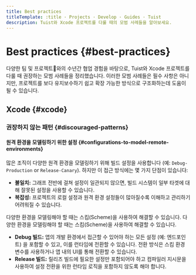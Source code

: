 ```yaml
---
title: Best practices
titleTemplate: :title · Projects · Develop · Guides · Tuist
description: Tuist와 Xcode 프로젝트를 다룰 때의 모범 사례들을 알아보세요.
---
```


# Best practices {#best-practices}

다양한 팀 및 프로젝트와의 수년간 협업 경험을 바탕으로, Tuist와 Xcode 프로젝트를 다룰 때 권장하는 모범 사례들을 정리했습니다. 이러한 모범 사례들은 필수 사항은 아니지만, 프로젝트를 보다 유지보수하기 쉽고 확장 가능한 방식으로 구조화하는데 도움이 될 수 있습니다.

## Xcode {#xcode}

### 권장하지 않는 패턴 {#discouraged-patterns}

#### 원격 환경을 모델링하기 위한 설정 {#configurations-to-model-remote-environments}

많은 조직이 다양한 원격 환경을 모델링하기 위해 빌드 설정을 사용합니다 (예: `Debug-Production` or `Release-Canary`). 하지만 이 접근 방식에는 몇 가지 단점이 있습니다:

- **불일치:** 그래프 전반에 걸쳐 설정이 일관되지 않으면, 빌드 시스템이 일부 타겟에 대해 잘못된 설정을 사용할 수 있습니다.
- **복잡성:** 프로젝트의 로컬 설정과 원격 환경 설정들이 많아질수록 이해하고 관리하기 어려워질 수 있습니다.

다양한 환경을 모델링해야 할 때는 스킴(Scheme)을 사용하여 해결할 수 있습니다. 다양한 환경을 모델링해야 할 때는 스킴(Scheme)을 사용하여 해결할 수 있습니다.

- **Debug 빌드:** 앱의 개발 환경에서 접근할 수 있어야 하는 모든 설정 (예: 엔드포인트) 을 포함할 수 있고, 이를 런타임에 전환할 수 있습니다. 전환 방식은 스킴 환경 변수를 사용하거나 앱 내의 UI를 통해 전환할 수 있습니다.
- **Release 빌드:** 릴리즈 빌드에 필요한 설정만 포함되어야 하고 컴파일러 지시문을 사용하여 설정 전환을 위한 런타임 로직을 포함하지 않도록 해야 합니다.
